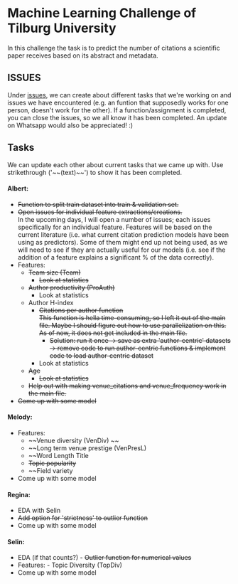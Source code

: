 # Machine Learning Challenge of Tilburg University

In this challenge the task is to predict the number of citations a scientific paper
receives based on its abstract and metadata.

## ISSUES

Under [issues](https://github.com/happyfuntimegoup/machinelearning/issues), we can create about different tasks that we're working on and issues we have encountered (e.g. an funtion that supposedly works for one person, doesn't work for the other). 
If a function/assignment is completed, you can close the issues, so we all know it has been completed. An update on Whatsapp would also be appreciated! :)

## Tasks
We can update each other about current tasks that we came up with. Use strikethrough ('\~~(text)\~~') to show it has been completed.

#### Albert:
  -  ~~Function to split train dataset into train & validation set.~~
  -  ~~Open issues for individual feature extractions/creations.~~<br>
     In the upcoming days, I will open a number of issues; each issues specifically for an individual feature. Features will be based on the current literature (i.e. what current citation prediction models have been using as predictors). Some of them might end up not being used, as we will need to see if they are actually useful for our models (i.e. see if the addition of a feature explains a significant % of the data correctly).
  - Features:
    - ~~Team size (Team)~~
      - ~~Look at statistics~~
    - ~~Author productivity (ProAuth)~~
      - Look at statistics
    - Author H-index
      - ~~Citations per author function~~<br>
        ~~This function is hella time-consuming, so I left it out of the main file. Maybe I should figure out how to use parallelization on this. As of now, it does not get included in the main file.~~
          - ~~Solution: run it once -> save as extra 'author-centric' datasets -> remove code to run author-centric functions & implement code to load author-centric dataset~~
      - Look at statistics
    - ~~Age~~
      - ~~Look at statistics~~
    - ~~Help out with making venue_citations and venue_frequency work in the main file.~~
  - ~~Come up with some model~~


#### Melody:
  - Features:
    -  ~~Venue diversity (VenDiv) ~~
    - ~~Long term venue prestige (VenPresL) 
    - ~~Word Length Title
    - ~~Topic popularity~~
    - ~~Field variety
  - Come up with some model

#### Regina:
  - EDA with Selin
  - ~~Add option for 'strictness' to outlier function~~
  - Come up with some model  

#### Selin:
 -   EDA (if that counts?)
    - ~~Outlier function for numerical values~~
 -   Features:
    - Topic Diversity (TopDiv)
 -   Come up with some model 
